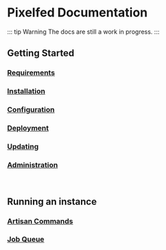 # Pixelfed Documentation

::: tip Warning
The docs are still a work in progress.
:::

## Getting Started
### [Requirements](requirements.html)
### [Installation](installation.html)
### [Configuration](configuration.html)
### [Deployment](deployment.html)
### [Updating](updating.html)
### [Administration](administration.html)

<br>

## Running an instance
### [Artisan Commands](running-an-instance/artisan-command.html)
### [Job Queue](running-an-instance/job-queue.html)
